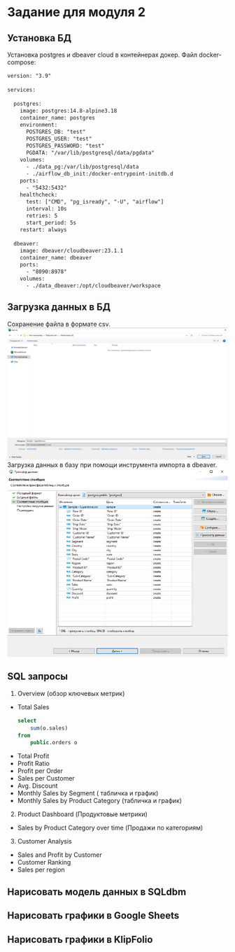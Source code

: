 # Задание для модуля 2

## Установка БД
Установка postgres и dbeaver cloud в контейнерах докер. 
Файл docker-compose:
```
version: "3.9"
      
services:
      
  postgres:
    image: postgres:14.8-alpine3.18
    container_name: postgres
    environment:
      POSTGRES_DB: "test"
      POSTGRES_USER: "test"
      POSTGRES_PASSWORD: "test"
      PGDATA: "/var/lib/postgresql/data/pgdata"
    volumes:
      - ./data_pg:/var/lib/postgresql/data
      - ./airflow_db_init:/docker-entrypoint-initdb.d
    ports:
      - "5432:5432" 
    healthcheck:
      test: ["CMD", "pg_isready", "-U", "airflow"]
      interval: 10s
      retries: 5
      start_period: 5s
    restart: always
      
  dbeaver:
    image: dbeaver/cloudbeaver:23.1.1
    container_name: dbeaver
    ports:
      - "8090:8978"
    volumes:
      - ./data_dbeaver:/opt/cloudbeaver/workspace
```
## Загрузка данных в БД
Сохранение файла в формате csv.
![Alt text](https://github.com/likepyt/datalearn/blob/main/de101/module-02/save-csv.png)
Загрузка данных в базу при помощи инструмента импорта в dbeaver.
![Alt text](https://github.com/likepyt/datalearn/blob/main/de101/module-02/import-csv.png)
## SQL запросы

1. Overview (обзор ключевых метрик)
  - Total Sales 
      ```sql
      select 
	      sum(o.sales)
      from 
	      public.orders o
      ```
  - Total Profit
  - Profit Ratio
  - Profit per Order
  - Sales per Customer
  - Avg. Discount
  - Monthly Sales by Segment ( табличка и график)
  - Monthly Sales by Product Category (табличка и график)
 2. Product Dashboard (Продуктовые метрики)
  - Sales by Product Category over time (Продажи по категориям)
 3. Customer Analysis
  - Sales and Profit by Customer
  - Customer Ranking
  - Sales per region

## Нарисовать модель данных в SQLdbm

## Нарисовать графики в Google Sheets

## Нарисовать графики в KlipFolio
